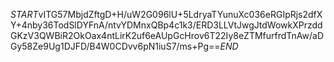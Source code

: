 $START$vITG57MbjdZftgD+H/uW2G096lU+5LdryaTYunuXc036eRGIpRjs2dfXY+4nby36TodSlDYFnA/ntvYDMnxQBp4c1k3/ERD3LLVtJwgJtdWowkXPrzddGKzV3QWBiR2OkOax4ntLirK2uf6eAUpGcHrov6T22Iy8eZTMfurfrdTnAw/aDGy58Ze9Ug1DJFD/B4W0CDvv6pN1iuS7/ms+Pg==$END$